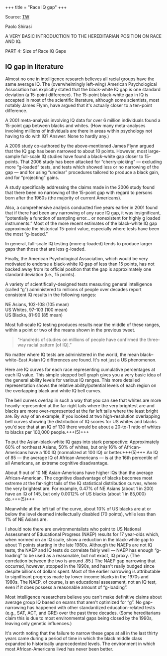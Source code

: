 +++
title = "Race IQ gap"
+++

Source: [TW](https://threadreaderapp.com/thread/1547627181802565633.html)


Paolo Shirasi

A VERY BASIC INTRODUCTION TO THE HEREDITARIAN POSITION ON RACE AND IQ.

PART 4: Size of Race IQ Gaps


## IQ gap in literature
Almost no one in intelligence research believes all racial groups have the same average IQ. The (overwhelmingly left-wing) American Psychological Association has explicitly stated that the black-white IQ gap is one standard deviation (a 15-point difference). The 15-point black-white gap in IQ is accepted in most of the scientific literature, although some scientists, most notably James Flynn, have argued that it's actually closer to a ten-point difference. 

A 2001 meta-analysis involving IQ data for over 6 million individuals found a 15-point gap between blacks and whites. (How many meta-analyses involving millions of individuals are there in areas within psychology not having to do with IQ? Answer: None to hardly any.)

A 2006 study co-authored by the above-mentioned James Flynn argued that the IQ gap has been narrowed to about 10 points. However, most large-sample full-scale IQ studies have found a black-white gap closer to 15-points. That 2006 study has been attacked for “cherry-picking” — excluding more “g-loaded” tests, and tests which showed less or no narrowing of the gap — and for using “unclear” procedures tailored to produce a black gain, and for “projecting” gains.

A study specifically addressing the claims made in the 2006 study found that there been no narrowing of the 15-point gap with regard to persons born after the 1960s (the majority of current Americans). 

Also, a comprehensive analysis conducted five years earlier in 2001 found that if there had been any narrowing of any race IQ gap, it was insignificant, “potentially a function of sampling error... or nonexistent for highly g loaded instruments.” Most of the more recent estimates of the black-white IQ gap approximate the historical 15-point value, especially where tests have been the most “g-loaded.”

In general, full-scale IQ testing (more g-loaded) tends to produce larger gaps than those that are less g-loaded.

Finally, the American Psychological Association, which would be very motivated to endorse a black-white IQ gap of less than 15 points, has not backed away from its official position that the gap is approximately one standard deviation (i.e., 15 points).

A variety of scientifically-designed tests measuring general intelligence (called “g”) administered to millions of people over decades report consistent IQ results in the following ranges:

NE Asians, 102-108 (105 mean)  
US Whites, 97-103 (100 mean)  
US Blacks, 81-90 (85 mean)  

Most full-scale IQ testing produces results near the middle of these ranges, within a point or two of the means shown in the previous tweet.

> “Hundreds of studies on millions of people have confirmed the three-way racial pattern [of IQ].”

No matter where IQ tests are administered in the world, the mean black–white–East Asian IQ differences are found. It's not just a US phenomenon.

Here are IQ curves for each race representing cumulative percentages at each IQ value. This simple stepped bell graph gives you a very basic idea of the general ability levels for various IQ ranges. This more detailed representation shows the relative ability/potential levels of each region on the overlapping black and white IQ bell curves. 

The bell curves overlap in such a way that you can see that whites are more heavily-represented at the far right tails where the very brightest are and blacks are more over-represented at the far left tails where the least bright are. By way of an example, if you looked at two high-resolution overlapping bell curves showing the distribution of IQ scores for US whites and blacks you'd see that at an IQ of 130 there would be about a 20-to-1 ratio of whites to blacks per 100,000 people.+++(5)+++

To put the Asian-black-white IQ gaps into stark perspective: Approximately 60% of northeast Asians, 50% of whites, but only 16% of African-Americans have a 100 IQ (normalized at 100 IQ) or better.+++(5)+++ An IQ of 85 — the average IQ of African-Americans — is at the 16th percentile of all Americans, an extreme cognitive disadvantage.

About 9 out of 10 NE Asian-Americans have higher IQs than the average African-American. The cognitive disadvantage of blacks becomes most extreme at the far-right tails of the IQ statistical distribution curves, where the very brightest are. For example, 0.47% of NE Asians (about 1 in 200) have an IQ of 145, but only 0.0012% of US blacks (about 1 in 85,000) do.+++(5)+++

Meanwhile at the left tail of the curve, about 10% of US blacks are at or below the level deemed intellectually disabled (70 points), while less than 1% of NE Asians are. 

I should note there are environmentalists who point to US National Assessment of Educational Progress (NAEP) results for 17 year-olds which, when normed on an IQ scale, show a reduction in the black-white gap to about 11 points starting in the late 1980s. Although the NAEPs are not IQ tests, the NAEP and IQ tests do correlate fairly well — NAEP has enough “g-loading” to be used as a reasonable, but not exact, IQ proxy. (The correlation between the two is around .85.) The NAEP gap narrowing that occurred, however, stopped in the 1990s, and hasn't really budged since despite billions of dollars spent. Most of the earlier narrowing is attributable to significant progress made by lower-income blacks in the 1970s and 1980s. The NAEP, of course, is an educational assessment, not an IQ test, even if it does possess a reasonable amount of “g-loading”.

Most intelligence researchers believe you can't make definitive claims about average group IQ based on exams that aren't optimized for “g”. No gap-narrowing has happened with other standardized education-related tests (e.g., SAT, ACT, and GRE) over the past three decades. (Some hereditarians claim this is due to most environmental gaps being closed by the 1990s, leaving only genetic influences.)

It's worth noting that the failure to narrow these gaps at all in the last thirty years came during a period of time in which the black middle class expanded to historically unprecedented levels. The environment in which most African-Americans lived has never been better.


